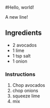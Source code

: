 #Hello, world!

A new line!

## Ingredients

* 2 avocados
* 1 lime
* 1 tsp salt
* 1 onion

### Instructions

1. Chop avocados
2. chop onions
3. squeeze lime
4. mix

